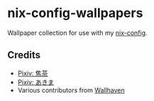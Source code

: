 # nix-config-wallpapers

Wallpaper collection for use with my [nix-config](https://github.com/yunfachi/nix-config).

## Credits

- [Pixiv: 焦茶](https://www.pixiv.net/en/users/12845810)
- [Pixiv: あきま](https://www.pixiv.net/en/users/19301797)
- Various contributors from [Wallhaven](https://wallhaven.cc)
